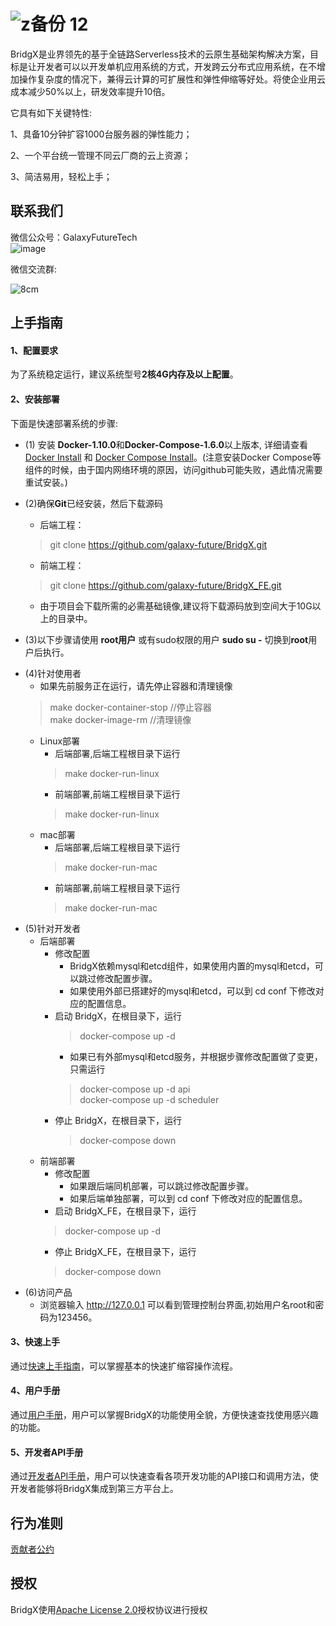![z备份 12](https://user-images.githubusercontent.com/94337797/142638151-d38ff88d-e2ad-427d-bef5-2c0345557920.png)
======

BridgX是业界领先的基于全链路Serverless技术的云原生基础架构解决方案，目标是让开发者可以以开发单机应用系统的方式，开发跨云分布式应用系统，在不增加操作复杂度的情况下，兼得云计算的可扩展性和弹性伸缩等好处。将使企业用云成本减少50%以上，研发效率提升10倍。

它具有如下关键特性:

1、具备10分钟扩容1000台服务器的弹性能力；

2、一个平台统一管理不同云厂商的云上资源；

3、简洁易用，轻松上手；


联系我们
----

微信公众号：GalaxyFutureTech <br>
![image](https://user-images.githubusercontent.com/94337797/142592631-0bed59e6-7840-4c1c-870e-13dd9edd0c9b.png)

微信交流群:<br>

![8cm](https://user-images.githubusercontent.com/94337797/142594216-073aaa91-1b05-4551-b5ff-97895e52e11b.jpg)


上手指南
----
#### 1、配置要求  
为了系统稳定运行，建议系统型号**2核4G内存及以上配置**。

#### 2、安装部署  
下面是快速部署系统的步骤:
* (1) 安装 **Docker-1.10.0**和**Docker-Compose-1.6.0**以上版本, 详细请查看[Docker Install](https://www.docker.com/products/container-runtime) 和 [Docker Compose Install](https://docs.docker.com/compose/install/)。(注意安装Docker Compose等组件的时候，由于国内网络环境的原因，访问github可能失败，遇此情况需要重试安装。)

* (2)确保**Git**已经安装，然后下载源码
  - 后端工程：
  > git clone https://github.com/galaxy-future/BridgX.git
  - 前端工程：
  > git clone https://github.com/galaxy-future/BridgX_FE.git
  - 由于项目会下载所需的必需基础镜像,建议将下载源码放到空间大于10G以上的目录中。 
* (3)以下步骤请使用 **root用户** 或有sudo权限的用户 **sudo su -** 切换到**root**用户后执行。

- (4)针对使用者
  - 如果先前服务正在运行，请先停止容器和清理镜像
  > make docker-container-stop //停止容器 <br>
  > make docker-image-rm //清理镜像
  - Linux部署
    - 后端部署,后端工程根目录下运行
    > make docker-run-linux
    - 前端部署,前端工程根目录下运行
    > make docker-run-linux
  - mac部署
    - 后端部署,后端工程根目录下运行
    > make docker-run-mac
    - 前端部署,前端工程根目录下运行
    > make docker-run-mac
- (5)针对开发者
  - 后端部署
    - 修改配置
      - BridgX依赖mysql和etcd组件，如果使用内置的mysql和etcd，可以跳过修改配置步骤。
      - 如果使用外部已搭建好的mysql和etcd，可以到 cd conf 下修改对应的配置信息。
    - 启动 BridgX，在根目录下，运行
      > docker-compose up -d
      - 如果已有外部mysql和etcd服务，并根据步骤修改配置做了变更，只需运行 
      > docker-compose up -d api <br>
      > docker-compose up -d scheduler
    - 停止 BridgX，在根目录下，运行 
      > docker-compose down
  - 前端部署
    - 修改配置
      - 如果跟后端同机部署，可以跳过修改配置步骤。
      - 如果后端单独部署，可以到 cd conf 下修改对应的配置信息。
    - 启动 BridgX_FE，在根目录下，运行
    > docker-compose up -d
    - 停止 BridgX_FE，在根目录下，运行 
    > docker-compose down
- (6)访问产品
  - 浏览器输入 http://127.0.0.1 可以看到管理控制台界面,初始用户名root和密码为123456。



#### 3、快速上手  
通过[快速上手指南](https://github.com/galaxy-future/BridgX/blob/master/docs/getting-started.md)，可以掌握基本的快速扩缩容操作流程。  


#### 4、用户手册  
通过[用户手册](https://github.com/galaxy-future/BridgX/blob/master/docs/user-manual.md)，用户可以掌握BridgX的功能使用全貌，方便快速查找使用感兴趣的功能。

#### 5、开发者API手册
通过[开发者API手册](https://github.com/galaxy-future/BridgX/blob/master/docs/developer_api.md)，用户可以快速查看各项开发功能的API接口和调用方法，使开发者能够将BridgX集成到第三方平台上。

行为准则
------
[贡献者公约](https://github.com/galaxy-future/BridgX/blob/master/CODE_OF_CONDUCT)

授权
-----

BridgX使用[Apache License 2.0](https://github.com/galaxy-future/BridgX/blob/master/LICENSE)授权协议进行授权
